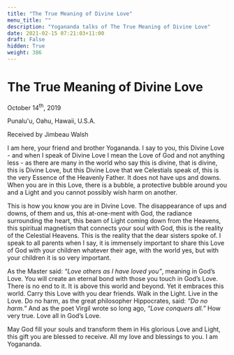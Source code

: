 ```yaml
---
title: "The True Meaning of Divine Love"
menu_title: ""
description: "Yogananda talks of The True Meaning of Divine Love"
date: 2021-02-15 07:21:03+11:00
draft: False
hidden: True
weight: 386
---
```

# The True Meaning of Divine Love

October 14<sup>th</sup>, 2019

Punalu'u, Oahu, Hawaii, U.S.A.

Received by Jimbeau Walsh


I am here, your friend and brother Yogananda. I say to you, this Divine Love - and when I speak of Divine Love I mean the Love of God and not anything less - as there are many in the world who say this is divine, that is divine, this is Divine Love, but this Divine Love that we Celestials speak of, this is the very Essence of the Heavenly Father. It does not have ups and downs. When you are in this Love, there is a bubble, a protective bubble around you and a Light and you cannot possibly wish harm on another.

This is how you know you are in Divine Love. The disappearance of ups and downs, of them and us, this at-one-ment with God, the radiance surrounding the heart, this beam of Light coming down from the Heavens, this spiritual magnetism that connects your soul with God, this is the reality of the Celestial Heavens. This is the reality that the dear sisters spoke of. I speak to all parents when I say, it is immensely important to share this Love of God with your children whatever their age, with the world yes, but with your children it is so very important.

As the Master said: *“Love others as I have loved you”*, meaning in God’s Love. You will create an eternal bond with those you touch in God’s Love. There is no end to it. It is above this world and beyond. Yet it embraces this world. Carry this Love with you dear friends. Walk in the Light. Live in the Love. Do no harm, as the great philosopher Hippocrates, said: *“Do no harm.”* And as the poet Virgil wrote so long ago, *“Love conquers all.”* How very true. Love all in God’s Love.

May God fill your souls and transform them in His glorious Love and Light, this gift you are blessed to receive. All my love and blessings to you. I am Yogananda.